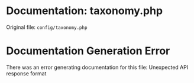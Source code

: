 # Documentation: taxonomy.php

Original file: `config/taxonomy.php`

# Documentation Generation Error

There was an error generating documentation for this file: Unexpected API response format